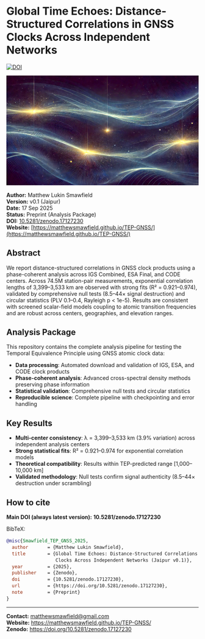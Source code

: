 # Global Time Echoes: Distance-Structured Correlations in GNSS Clocks Across Independent Networks

[![DOI](https://zenodo.org/badge/DOI/10.5281/zenodo.17127230.svg)](https://doi.org/10.5281/zenodo.17127230)

![TEP-GNSS Analysis Overview](./og-image.jpg)

**Author:** Matthew Lukin Smawfield  
**Version:** v0.1 (Jaipur)  
**Date:** 17 Sep 2025  
**Status:** Preprint (Analysis Package)  
**DOI:** [10.5281/zenodo.17127230](https://doi.org/10.5281/zenodo.17127230)  
**Website:** [https://matthewsmawfield.github.io/TEP-GNSS/](https://matthewsmawfield.github.io/TEP-GNSS/)

## Abstract

We report distance-structured correlations in GNSS clock products using a phase-coherent analysis across IGS Combined, ESA Final, and CODE centers. Across 74.5M station-pair measurements, exponential correlation lengths of 3,399–3,533 km are observed with strong fits (R² = 0.921–0.974), validated by comprehensive null tests (8.5–44× signal destruction) and circular statistics (PLV 0.1–0.4, Rayleigh p < 1e-5). Results are consistent with screened scalar-field models coupling to atomic transition frequencies and are robust across centers, geographies, and elevation ranges.

## Analysis Package

This repository contains the complete analysis pipeline for testing the Temporal Equivalence Principle using GNSS atomic clock data:

- **Data processing**: Automated download and validation of IGS, ESA, and CODE clock products
- **Phase-coherent analysis**: Advanced cross-spectral density methods preserving phase information
- **Statistical validation**: Comprehensive null tests and circular statistics
- **Reproducible science**: Complete pipeline with checkpointing and error handling

## Key Results

- **Multi-center consistency**: λ = 3,399–3,533 km (3.9% variation) across independent analysis centers
- **Strong statistical fits**: R² = 0.921–0.974 for exponential correlation models
- **Theoretical compatibility**: Results within TEP-predicted range [1,000–10,000 km]
- **Validated methodology**: Null tests confirm signal authenticity (8.5–44× destruction under scrambling)

## How to cite

**Main DOI (always latest version):** **10.5281/zenodo.17127230**

BibTeX:

```bibtex
@misc{Smawfield_TEP_GNSS_2025,
  author       = {Matthew Lukin Smawfield},
  title        = {Global Time Echoes: Distance-Structured Correlations in GNSS 
                  Clocks Across Independent Networks (Jaipur v0.1)},
  year         = {2025},
  publisher    = {Zenodo},
  doi          = {10.5281/zenodo.17127230},
  url          = {https://doi.org/10.5281/zenodo.17127230},
  note         = {Preprint}
}
```

---

**Contact:** matthewsmawfield@gmail.com  
**Website:** https://matthewsmawfield.github.io/TEP-GNSS/  
**Zenodo:** https://doi.org/10.5281/zenodo.17127230